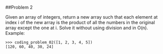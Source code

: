 ##Problem 2

Given an array of integers, return a new array such that each element at index i of
the new array is the product of all the numbers in the original array except the one at i.
Solve it without using division and in O(n).
Example:

    >>> coding_problem_02([1, 2, 3, 4, 5])
    [120, 60, 40, 30, 24]